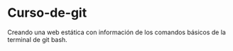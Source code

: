 # Curso-de-git
Creando una web estática con información de los comandos básicos de la terminal de git bash.
